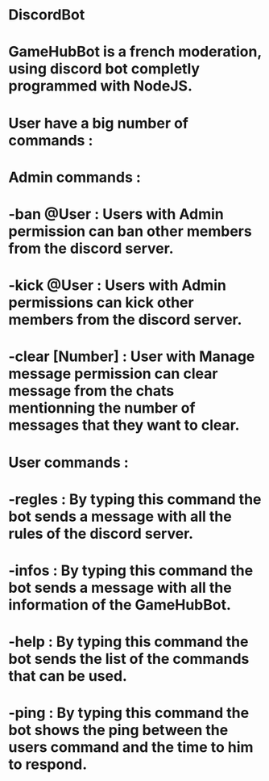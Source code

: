 # DiscordBot
# GameHubBot is a french moderation, using discord bot completly programmed with NodeJS.
# User have a big number of commands :
# Admin commands :
# -ban @User : Users with Admin permission can ban other members from the discord server.
# -kick @User : Users with Admin permissions can kick other members from the discord server.
# -clear [Number] : User with Manage message permission can clear message from the chats mentionning the number of messages that they want to clear.
# User commands :
# -regles : By typing this command the bot sends a message with all the rules of the discord server.
# -infos : By typing this command the bot sends a message with all the information of the GameHubBot.
# -help : By typing this command the bot sends the list of the commands that can be used.
# -ping : By typing this command the bot shows the ping between the users command and the time to him to respond.
